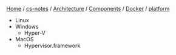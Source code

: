 [Home](https://mengxianbin.github.io) /
[cs-notes](https://mengxianbin.github.io/cs-notes/site) /
[Architecture](https://mengxianbin.github.io/cs-notes/site/Architecture) /
[Components](https://mengxianbin.github.io/cs-notes/site/Architecture/Components) /
[Docker](https://mengxianbin.github.io/cs-notes/site/Architecture/Components/Docker) /
[platform](https://mengxianbin.github.io/cs-notes/site/Architecture/Components/Docker/platform)

* Linux
* Windows
    * Hyper-V
* MacOS
    * Hypervisor.framework